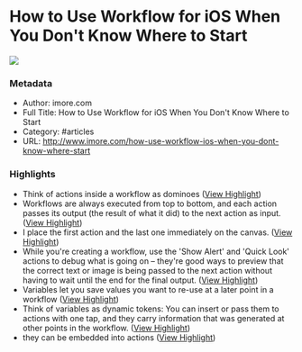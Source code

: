 # How to Use Workflow for iOS When You Don't Know Where to Start

![](https://readwise-assets.s3.amazonaws.com/static/images/article2.74d541386bbf.png)

### Metadata

- Author: imore.com
- Full Title: How to Use Workflow for iOS When You Don't Know Where to Start
- Category: #articles
- URL: http://www.imore.com/how-use-workflow-ios-when-you-dont-know-where-start

### Highlights

- Think of actions inside a workflow as dominoes ([View Highlight](https://instapaper.com/read/807218593/3548613))
- Workflows are always executed from top to bottom, and each action passes its output (the result of what it did) to the next action as input. ([View Highlight](https://instapaper.com/read/807218593/3549295))
- I place the first action and the last one immediately on the canvas. ([View Highlight](https://instapaper.com/read/807218593/3549315))
- While you're creating a workflow, use the 'Show Alert' and 'Quick Look' actions to debug what is going on – they're good ways to preview that the correct text or image is being passed to the next action without having to wait until the end for the final output. ([View Highlight](https://instapaper.com/read/807218593/3549333))
- Variables let you save values you want to re-use at a later point in a workflow ([View Highlight](https://instapaper.com/read/807218593/3549352))
- Think of variables as dynamic tokens: You can insert or pass them to actions with one tap, and they carry information that was generated at other points in the workflow. ([View Highlight](https://instapaper.com/read/807218593/3549359))
- they can be embedded into actions ([View Highlight](https://instapaper.com/read/807218593/3549514))
